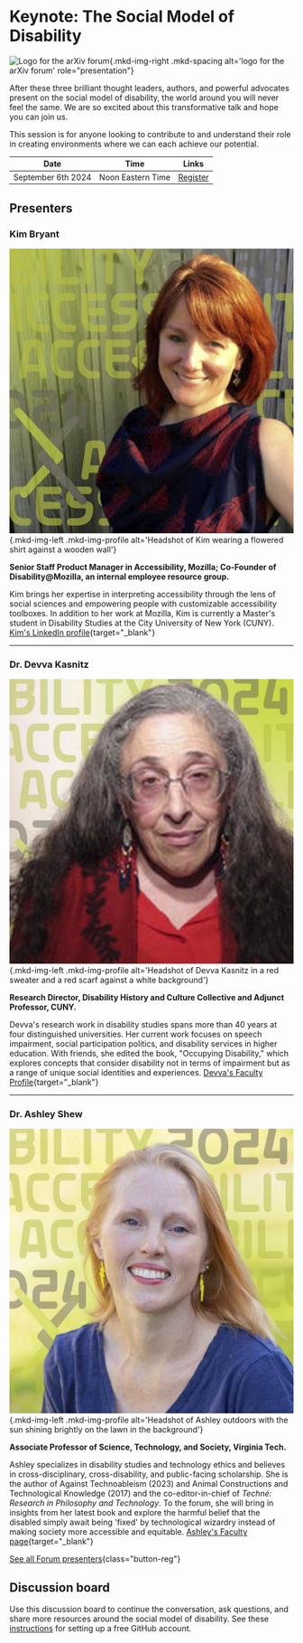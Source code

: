 # Keynote: The Social Model of Disability

![Logo for the arXiv forum](../../assets/arxiv-forum-logo-full-2024.svg){.mkd-img-right .mkd-spacing alt='logo for the arXiv forum' role="presentation"}

After these three brilliant thought leaders, authors, and powerful advocates present on the social model of disability, the world around you will never feel the same. We are so excited about this transformative talk and hope you can join us.

This session is for anyone looking to contribute to and understand their role in creating environments where we can each achieve our potential.

| Date | Time | Links |
|---|---|---|
| September 6th 2024 | Noon Eastern Time | [Register](https://cornell.ca1.qualtrics.com/jfe/form/SV_eEZ1d27LF2fVM7Y) |

## Presenters

### Kim Bryant

![Kim Bryant](../assets/profile/kim.jpg){.mkd-img-left .mkd-img-profile alt='Headshot of Kim wearing a flowered shirt against a wooden wall'}

**Senior Staff Product Manager in Accessibility, Mozilla; Co-Founder of Disability@Mozilla, an internal employee resource group.**

Kim brings her expertise in interpreting accessibility through the lens of social sciences and empowering people with customizable accessibility toolboxes. In addition to her work at Mozilla, Kim is currently a Master's student in Disability Studies at the City University of New York (CUNY). [Kim's LinkedIn profile](https://www.linkedin.com/in/kimbryant/){target="_blank"}

---

### Dr. Devva Kasnitz
![Devva Kasnitz](../assets/profile/devva.jpg){.mkd-img-left .mkd-img-profile alt='Headshot of Devva Kasnitz in a red sweater and a red scarf against a white background'}

**Research Director, Disability History and Culture Collective and Adjunct Professor, CUNY.**

Devva's research work in disability studies spans more than 40 years at four distinguished universities. Her current work focuses on speech impairment, social participation politics, and disability services in higher education. With friends, she edited the book, "Occupying Disability," which explores concepts that consider disability not in terms of impairment but as a range of unique social identities and experiences. [Devva's Faculty Profile](https://sps.cuny.edu/about/directory/devva.kasnitz){target="_blank"}

---

### Dr. Ashley Shew

![Ashley Shew](../assets/profile/ashley.jpg){.mkd-img-left .mkd-img-profile alt='Headshot of Ashley outdoors with the sun shining brightly on the lawn in the background'}

**Associate Professor of Science, Technology, and Society, Virginia Tech.**

Ashley specializes in disability studies and technology ethics and believes in cross-disciplinary, cross-disability, and public-facing scholarship. She is the author of Against Technoableism (2023) and Animal Constructions and Technological Knowledge (2017) and the co-editor-in-chief of *Techné: Research in Philosophy and Technology*. To the forum, she will bring in insights from her latest book and explore the harmful belief that the disabled simply await being 'fixed' by technological wizardry instead of making society more accessible and equitable. [Ashley's Faculty page](https://liberalarts.vt.edu/departments-and-schools/department-of-science-technology-and-society/faculty/ashley-shew.html){target="_blank"}

[See all Forum presenters](presenters){class="button-reg"}

<!-- ## Session materials and resources -->

## Discussion board
Use this discussion board to continue the conversation, ask questions, and share more resources around the social model of disability. See these [instructions](discussion-board.md) for setting up a free GitHub account.
